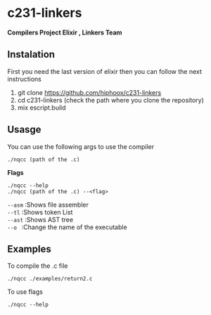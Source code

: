 ﻿# c231-linkers

**Compilers Project Elixir , Linkers Team**

## Instalation

First you need the last version of elixir then you can follow the next instructions

1) git clone https://github.com/hiphoox/c231-linkers
2) cd c231-linkers (check the path where you clone the repository)
3) mix escript.build

## Usasge

You can use the following args to use the compiler

`./nqcc (path of the .c)`

**Flags**

`./nqcc --help`  
`./nqcc (path of the .c) --<flag>`

`--asm` :Shows file assembler  
`--tl`  :Shows token List  
`--ast` :Shows AST tree  
`--o `  :Change the name of the executable

## Examples

To compile the .c file

`./nqcc ./examples/return2.c`

To use flags

`./nqcc --help`
  
